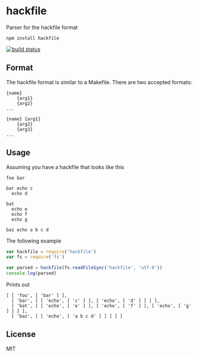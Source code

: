 # hackfile

Parser for the hackfile format

```
npm install hackfile
```

[![build status](http://img.shields.io/travis/mafintosh/hackfile.svg?style=flat)](http://travis-ci.org/mafintosh/hackfile)

## Format

The hackfile format is similar to a Makefile.  There are two accepted formats:

```
{name}
    {arg1}
    {arg2}
...
```

```
{name} {arg1}
    {arg2}
    {arg3}
...
```

## Usage

Assuming you have a hackfile that looks like this

```
foo bar

bar echo c
  echo d

bat
  echo e
  echo f
  echo g

baz echo a b c d
```

The following example

``` js
var hackfile = require('hackfile')
var fs = require('fs')

var parsed = hackfile(fs.readFileSync('hackfile', 'utf-8'))
console.log(parsed)
```

Prints out

```
[ [ 'foo', [ 'bar' ] ], 
  [ 'bar', [ [ 'echo', [ 'c' ] ], [ 'echo', [ 'd' ] ] ] ],
  [ 'bat', [ [ 'echo', [ 'e' ] ], [ 'echo', [ 'f' ] ], [ 'echo', [ 'g' ] ] ] ],
  [ 'baz', [ [ 'echo', [ 'a b c d' ] ] ] ] ]
```

## License

MIT

